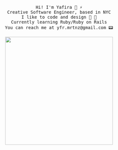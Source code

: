 <p align="center">
  <br>
  <samp>
    Hi! I'm Yafira 🌸 ⚡️
      <br>Creative Software Engineer, based in NYC
        <br>I like to code and design 💾 🎨
    <br>Currently learning Ruby/Ruby on Rails
    <br>You can reach me at yfr.mrtnz@gmail.com 📟
    <br>
    <br>
    <img src="https://yafira.github.io/assets/gadgets.png" width="350px" align="center">
  </samp>
</p>
